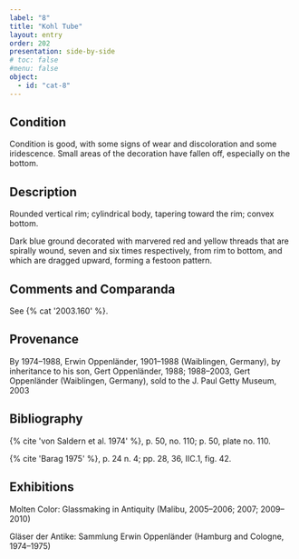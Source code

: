 ```yaml
---
label: "8"
title: "Kohl Tube"
layout: entry
order: 202
presentation: side-by-side
# toc: false
#menu: false 
object:
  - id: "cat-8"
---
```


## Condition

Condition is good, with some signs of wear and discoloration and some iridescence. Small areas of the decoration have fallen off, especially on the bottom.

## Description

Rounded vertical rim; cylindrical body, tapering toward the rim; convex bottom.

Dark blue ground decorated with marvered red and yellow threads that are spirally wound, seven and six times respectively, from rim to bottom, and which are dragged upward, forming a festoon pattern.

## Comments and Comparanda

See {% cat '2003.160' %}.

## Provenance

By 1974–1988, Erwin Oppenländer, 1901–1988 (Waiblingen, Germany), by inheritance to his son, Gert Oppenländer, 1988; 1988–2003, Gert Oppenländer (Waiblingen, Germany), sold to the J. Paul Getty Museum, 2003

## Bibliography

{% cite 'von Saldern et al. 1974' %}, p. 50, no. 110; p. 50, plate no. 110.

{% cite 'Barag 1975' %}, p. 24 n. 4; pp. 28, 36, IIC.1, fig. 42.

## Exhibitions

Molten Color: Glassmaking in Antiquity (Malibu, 2005–2006; 2007; 2009–2010)

Gläser der Antike: Sammlung Erwin Oppenländer (Hamburg and Cologne, 1974–1975)